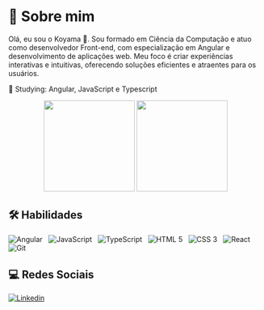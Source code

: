# 🚀 Sobre mim
Olá, eu sou o Koyama 👋. Sou formado em Ciência da Computação e atuo como desenvolvedor Front-end, com especialização em Angular e desenvolvimento de aplicações web. Meu foco é criar experiências interativas e intuitivas, oferecendo soluções eficientes e atraentes para os usuários.

🌱 Studying: Angular, JavaScript e Typescript 

<div align="center">
    <img height="180em" src="https://github-readme-stats.vercel.app/api?username=koyama8&show_icons=true&theme=tokyonight&include_all_commits=true&count_private=true"/>
  <img height="180em" src="https://github-readme-stats.vercel.app/api/top-langs/?username=koyama8&layout=compact&langs_count=7&theme=tokyonight"/>
</div>

## 🛠 Habilidades


<div>
  <img src="https://img.shields.io/badge/Angular-DD0031?style=for-the-badge&logo=angular&logoColor=white" alt="Angular" align="center" />&nbsp;&nbsp;
  <img src="https://img.shields.io/badge/JavaScript-F7DF1E?style=for-the-badge&logo=javascript&logoColor=black" alt="JavaScript" align="center" />&nbsp;&nbsp;
  <img src="https://img.shields.io/badge/TypeScript-007ACC?style=for-the-badge&logo=typescript&logoColor=white" alt="TypeScript" align="center" />&nbsp;&nbsp;
  <img src="https://img.shields.io/badge/HTML5-E34F26?style=for-the-badge&logo=html5&logoColor=white" alt="HTML 5" align="center" />&nbsp;&nbsp;
  <img src="https://img.shields.io/badge/CSS3-1572B6?style=for-the-badge&logo=css3&logoColor=white" alt="CSS 3" align="center" />&nbsp;&nbsp;
  <img src="https://img.shields.io/badge/React-20232A?style=for-the-badge&logo=react&logoColor=61DAFB" alt="React" align="center" />&nbsp;&nbsp; 
  <img src="https://img.shields.io/badge/Git-E34F26?style=for-the-badge&logo=git&logoColor=white" alt="Git" align="center" />
</div>

## 💻 Redes Sociais 

 <a href="" target="_blank" title="Linkedin">
<img src="https://img.shields.io/badge/-Linkedin-0e76a8?style=flat-square&logo=Linkedin&logoColor=white&link=LINK-DO-SEU-LINKEDIN" alt="Linkedin" /></a>
